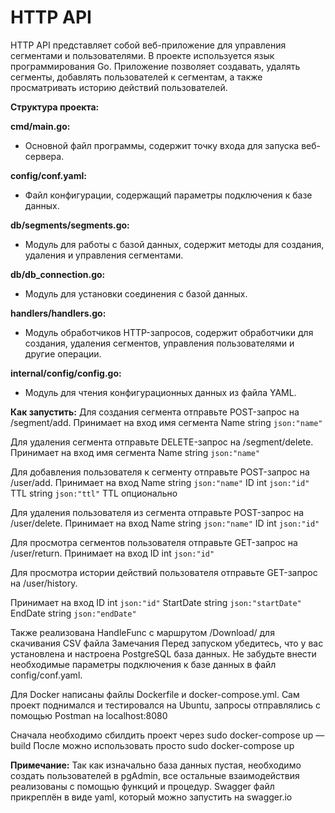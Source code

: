 <h1>HTTP API</h1>
 HTTP API представляет собой веб-приложение для управления сегментами и пользователями. В проекте используется язык программирования Go. Приложение позволяет создавать, удалять сегменты, добавлять пользователей к сегментам, а также просматривать историю действий пользователей.

**Структура проекта:**


**cmd/main.go:**

- Основной файл программы, содержит точку входа для запуска веб-сервера.

**config/conf.yaml:** 

- Файл конфигурации, содержащий параметры подключения к базе данных.

**db/segments/segments.go:**

- Модуль для работы с базой данных, содержит методы для создания, удаления и управления сегментами.

**db/db_connection.go:** 

- Модуль для установки соединения с базой данных.

**handlers/handlers.go:** 

- Модуль обработчиков HTTP-запросов, содержит обработчики для создания, удаления сегментов, управления пользователями и другие операции.

**internal/config/config.go:** 

- Модуль для чтения конфигурационных данных из файла YAML.

 

 
**Как запустить:**
Для создания сегмента отправьте POST-запрос на /segment/add. Принимает на вход имя сегмента
Name string `json:"name"`

Для удаления сегмента отправьте DELETE-запрос на /segment/delete. Принимает на вход имя сегмента Name string `json:"name"`

Для добавления пользователя к сегменту отправьте POST-запрос на /user/add. Принимает на вход
Name string `json:"name"`
ID int `json:"id"`
TTL string `json:"ttl"`
TTL опционально

Для удаления пользователя из сегмента отправьте POST-запрос на /user/delete.
Принимает на вход
Name string `json:"name"`
ID int `json:"id"`

Для просмотра сегментов пользователя отправьте GET-запрос на /user/return.
Принимает на вход
ID int `json:"id"`

Для просмотра истории действий пользователя отправьте GET-запрос на /user/history.

Принимает на вход
ID int `json:"id"`
StartDate string `json:"startDate"`
EndDate string `json:"endDate"`

Также реализована HandleFunc с маршрутом /Download/ для скачивания CSV файла
Замечания
Перед запуском убедитесь, что у вас установлена и настроена PostgreSQL база данных.
Не забудьте внести необходимые параметры подключения к базе данных в файл config/conf.yaml.

Для Docker написаны файлы Dockerfile и docker-compose.yml. Сам проект поднимался и тестировался на Ubuntu, запросы отправлялись с помощью Postman на localhost:8080

Сначала необходимо сбилдить проект через sudo docker-compose up —build
После можно использовать просто sudo docker-compose up



**Примечание:**
Так как изначально база данных пустая, необходимо создать пользователей в pgAdmin, все остальные взаимодействия реализованы с помощью функций и процедур.
Swagger файл прикреплён в виде yaml, который можно запустить на swagger.io
